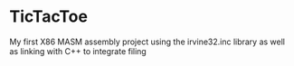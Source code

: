 # TicTacToe

My first X86 MASM assembly project using the irvine32.inc library as well as linking with C++ to integrate filing

